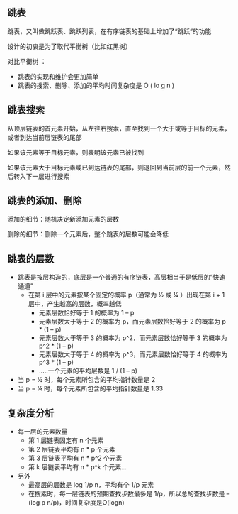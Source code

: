 ## 跳表

跳表，又叫做跳跃表、跳跃列表，在有序链表的基础上增加了“跳跃”的功能

设计的初衷是为了取代平衡树（比如红黑树）

对比平衡树 ：

- 跳表的实现和维护会更加简单 
- 跳表的搜索、删除、添加的平均时间复杂度是 O ( lo g n )

## 跳表搜索

从顶层链表的首元素开始，从左往右搜索，直至找到一个大于或等于目标的元素，或者到达当前层链表的尾部

如果该元素等于目标元素，则表明该元素已被找到

如果该元素大于目标元素或已到达链表的尾部，则退回到当前层的前一个元素，然后转入下一层进行搜索

## 跳表的添加、删除

添加的细节：随机决定新添加元素的层数

删除的细节：删除一个元素后，整个跳表的层数可能会降低

## 跳表的层数

- 跳表是按层构造的，底层是一个普通的有序链表，高层相当于是低层的“快速通道” 
  - 在第 i 层中的元素按某个固定的概率 p（通常为 ½ 或 ¼ ）出现在第 i + 1层中，产生越高的层数，概率越低 
    - 元素层数恰好等于 1 的概率为 1 – p 
    - 元素层数大于等于 2 的概率为 p，而元素层数恰好等于 2 的概率为 p * (1 – p) 
    - 元素层数大于等于 3 的概率为 p^2，而元素层数恰好等于 3 的概率为 p^2 * (1 – p) 
    - 元素层数大于等于 4 的概率为 p^3，而元素层数恰好等于 4 的概率为 p^3 * (1 – p) 
    - .....一个元素的平均层数是 1 / (1 – p)
- 当 p = ½ 时，每个元素所包含的平均指针数量是 2 
- 当 p = ¼ 时，每个元素所包含的平均指针数量是 1.33

## 复杂度分析

- 每一层的元素数量 
  - 第 1 层链表固定有 n 个元素 
  - 第 2 层链表平均有 n * p 个元素 
  - 第 3 层链表平均有 n * p^2 个元素 
  - 第 k 层链表平均有 n * p^k 个元素…
- 另外 
  - 最高层的层数是 log 1/p n，平均有个 1/p 元素  
  - 在搜索时，每一层链表的预期查找步数最多是 1/p，所以总的查找步数是 –(log p n/p)，时间复杂度是O(logn)